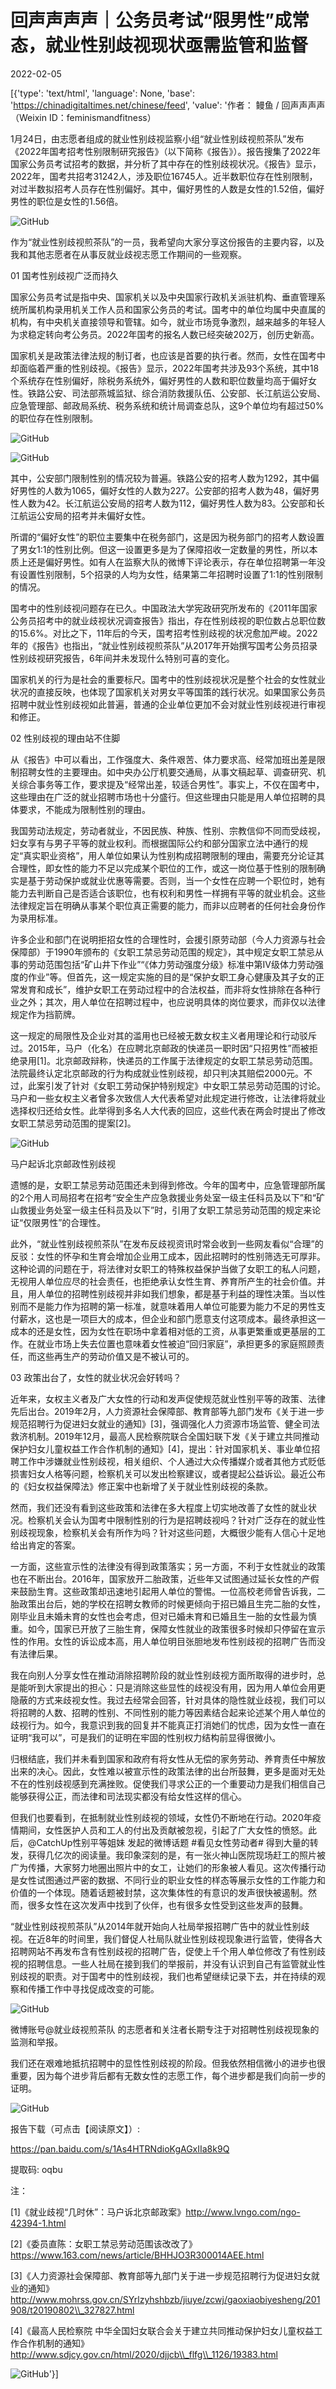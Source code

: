 # 回声声声声｜公务员考试“限男性”成常态，就业性别歧视现状亟需监管和监督

2022-02-05

[{'type': 'text/html', 'language': None, 'base': 'https://chinadigitaltimes.net/chinese/feed', 'value': '作者： 鳗鱼 / 回声声声声（Weixin ID：feminismandfitness）

1月24日，由志愿者组成的就业性别歧视监察小组“就业性别歧视煎茶队”发布《2022年国考招考性别限制研究报告》（以下简称《报告》）。报告搜集了2022年国家公务员考试招考的数据，并分析了其中存在的性别歧视状况。《报告》显示，2022年，国考共招考31242人，涉及职位16745人。近半数职位存在性别限制，对过半数拟招考人员存在性别偏好。其中，偏好男性的人数是女性的1.52倍，偏好男性的职位是女性的1.56倍。

![GitHub](https://chinadigitaltimes.net/chinese/files/2022/02/post-676484-61fd0791a3ad0.png)

作为“就业性别歧视煎茶队”的一员，我希望向大家分享这份报告的主要内容，以及我和其他志愿者在从事反就业歧视志愿工作期间的一些观察。

01 国考性别歧视⼴泛⽽持久

国家公务员考试是指中央、国家机关以及中央国家行政机关派驻机构、垂直管理系统所属机构录用机关工作人员和国家公务员的考试。国考中的单位均属中央直属的机构，有中央机关直接领导和管辖。如今，就业市场竞争激烈，越来越多的年轻人为求稳定转向考公务员。2022年国考的报名人数已经突破202万，创历史新高。

国家机关是政策法律法规的制订者，也应该是首要的执行者。然而，女性在国考中却面临着严重的性别歧视。《报告》显示，2022年国考共涉及93个系统，其中18个系统存在性别偏好，除税务系统外，偏好男性的人数和职位数量均高于偏好女性。铁路公安、司法部燕城监狱、综合消防救援队伍、公安部、长江航运公安局、应急管理部、邮政局系统、税务系统和统计局调查总队，这9个单位均有超过50%的职位存在性别限制。

![GitHub](https://chinadigitaltimes.net/chinese/files/2022/02/post-676484-61fd0791aaf72.png)

![GitHub](https://chinadigitaltimes.net/chinese/files/2022/02/post-676484-61fd0791b262c.png)

其中，公安部门限制性别的情况较为普遍。铁路公安的招考人数为1292，其中偏好男性的人数为1065，偏好女性的人数为227。公安部的招考人数为48，偏好男性人数为42。长江航运公安局的招考人数为112，偏好男性人数为83。公安部和长江航运公安局的招考并未偏好女性。

所谓的“偏好女性”的职位主要集中在税务部门，这是因为税务部门的招考人数设置了男女1:1的性别比例。但这一设置更多是为了保障招收一定数量的男性，所以本质上还是偏好男性。如有人在监察大队的微博下评论表示，存在单位招聘第一年没有设置性别限制，5个招录的人均为女性，结果第二年招聘时设置了1:1的性别限制的情况。

国考中的性别歧视问题存在已久。中国政法大学宪政研究所发布的《2011年国家公务员招考中的就业歧视状况调查报告》指出，存在性别歧视的职位数占总职位数的15.6%。对比之下，11年后的今天，国考招考性别歧视的状况愈加严峻。2022年的《报告》也指出，“就业性别歧视煎茶队”从2017年开始撰写国考公务员招录性别歧视研究报告，6年间并未发现什么特别可喜的变化。

国家机关的行为是社会的重要标尺。国考中的性别歧视状况是整个社会的女性就业状况的直接反映，也体现了国家机关对男女平等国策的践行状况。如果国家公务员招聘中就业性别歧视如此普遍，普通的企业单位更加不会对就业性别歧视进行审视和修正。

02 性别歧视的理由站不住脚

从《报告》中可以看出，工作强度大、条件艰苦、体力要求高、经常加班出差是限制招聘女性的主要理由。如中央办公厅机要交通局，从事文稿起草、调查研究、机关综合事务等工作，要求提及“经常出差，较适合男性”。事实上，不仅在国考中，这些理由在广泛的就业招聘市场也十分盛行。但这些理由只能是用人单位招聘的具体要求，不能成为限制性别的理由。

我国劳动法规定，劳动者就业，不因民族、种族、性别、宗教信仰不同而受歧视，妇女享有与男子平等的就业权利。而根据国际公约和部分国家立法中通行的规定“真实职业资格”，用人单位如果认为性别构成招聘限制的理由，需要充分论证其合理性，即女性的能力不足以完成某个职位的工作，或这一岗位基于性别的限制确实是基于劳动保护或就业优惠等需要。否则，当一个女性在应聘一个职位时，她有能力去判断自己是否适合该职位，也有权利和男性一样拥有平等的就业机会。这些法律规定旨在明确从事某个职位真正需要的能力，而非以应聘者的任何社会身份作为录用标准。

许多企业和部门在说明拒招女性的合理性时，会援引原劳动部（今人力资源与社会保障部）于1990年颁布的《女职工禁忌劳动范围的规定》，其中规定女职工禁忌从事的劳动范围包括“矿山井下作业”“《体力劳动强度分级》标准中第Ⅳ级体力劳动强度的作业”等。但首先，这一规定实施的目的是“保护女职工身心健康及其子女的正常发育和成长”，维护女职工在劳动过程中的合法权益，而非将女性排除在各种行业之外；其次，用人单位在招聘过程中，也应说明具体的岗位要求，而非仅以法律规定作为挡箭牌。

这一规定的局限性及企业对其的滥用也已经被无数女权主义者用理论和行动驳斥过。2015年，马户（化名）在应聘北京邮政的快递员一职时因“只招男性”而被拒绝录用[1]。北京邮政辩称，快递员的工作属于法律规定的女职工禁忌劳动范围。法院最终认定北京邮政的行为构成就业性别歧视，却只判决其赔偿2000元。不过，此案引发了针对《女职工劳动保护特别规定》中女职工禁忌劳动范围的讨论。马户和一些女权主义者曾多次致信人大代表希望对此规定进行修改，让法律将就业选择权归还给女性。此举得到多名人大代表的回应，这些代表在两会时提出了修改女职工禁忌劳动范围的提案[2]。

![GitHub](https://chinadigitaltimes.net/chinese/files/2022/02/post-676484-61fd0791b97d6.)

马户起诉北京邮政性别歧视

遗憾的是，女职工禁忌劳动范围还未到得到修改。今年的国考中，应急管理部所属的2个用人司局招考在招考“安全生产应急救援业务处室一级主任科员及以下”和“矿山救援业务处室一级主任科员及以下”时，引用了女职工禁忌劳动范围的规定来论证“仅限男性”的合理性。

此外，“就业性别歧视煎茶队”在发布反歧视资讯时常会收到一些网友看似“合理”的反驳：女性的怀孕和生育会增加企业用工成本，因此招聘时的性别筛选无可厚非。这种论调的问题在于，将法律对女职工的特殊权益保护当做了女职工的私人问题，无视用人单位应尽的社会责任，也拒绝承认女性生育、养育所产生的社会价值。并且，用人单位的招聘性别歧视并非如我们想象，都是基于利益的理性决策。当以性别而不是能力作为招聘的第一标准，就意味着用人单位可能要为能力不足的男性支付薪水，这也是一项巨大的成本，但企业和部门愿意支付这项成本。最终承担这一成本的还是女性，因为女性在职场中拿着相对低的工资，从事更繁重或更基层的工作。在就业市场上失去位置也意味着女性被迫“回归家庭”，承担更多的家庭照顾责任，而这些再生产的劳动价值又是不被认可的。

03 政策出台了，女性的就业状况会好转吗？

近年来，女权主义者及广大女性的行动和发声促使规范就业性别平等的政策、法律先后出台。2019年2月，人力资源社会保障部、教育部等九部门发布《关于进一步规范招聘行为促进妇女就业的通知》[3]，强调强化人力资源市场监管、健全司法救济机制。2019年12月，最高人民检察院联合全国妇联下发《关于建立共同推动保护妇女儿童权益工作合作机制的通知》[4]，提出：针对国家机关、事业单位招聘工作中涉嫌就业性别歧视，相关组织、个人通过大众传播媒介或者其他方式贬低损害妇女人格等问题，检察机关可以发出检察建议，或者提起公益诉讼。最近公布的《妇女权益保障法》修正案中也新增了关于就业性别歧视的条款。

然而，我们还没有看到这些政策和法律在多大程度上切实地改善了女性的就业状况。检察机关会认为国考中限制性别的行为是招聘歧视吗？针对广泛存在的就业性别歧视现象，检察机关会有所作为吗？针对这些问题，大概很少能有人信心十足地给出肯定的答案。

一方面，这些宣示性的法律没有得到政策落实；另一方面，不利于女性就业的政策也在不断出台。2016年，国家放开二胎政策，近些年又试图通过延长女性的产假来鼓励生育。这些政策却迅速地引起用人单位的警惕。一位高校老师曾告诉我，二胎政策出台后，她的学校在招聘女教师的时候更倾向于招已婚且生完二胎的女性，刚毕业且未婚未育的女性也会考虑，但对已婚未育和已婚且生一胎的女性最为慎重。如今，国家已开放了三胎生育，保障女性就业的政策很多时候却只停留在宣示性的作用。女性的诉讼成本高，用人单位明目张胆地发布性别歧视的招聘广告而没有法律后果。

我在向别人分享女性在推动消除招聘阶段的就业性别歧视方面所取得的进步时，总是能听到大家提出的担心：只是消除这些显性的歧视没有用，因为用人单位会用更隐蔽的方式来歧视女性。我过去经常会回答，针对具体的隐性就业歧视，我们可以将招聘的人数、招聘的性别、不同性别的能力等因素结合起来论述某个用人单位的歧视行为。如今，我意识到我的回复并不能真正打消她们的忧虑，因为女性一直在证明“我可以”，可是我们的证明在牢固的性别权力结构前显得很微小。

归根结底，我们并未看到国家和政府有将女性从无偿的家务劳动、养育责任中解放出来的决心。因此，女性难以被宣示性的政策法律的出台所鼓舞，更多是面对无处不在的性别歧视感到充满挫败。促使我们寻求公正的一个重要动力是我们相信自己能够获得公正，而法律和司法现实都没有给女性这样的信心。

但我们也要看到，在抵制就业性别歧视的领域，女性仍不断地在行动。2020年疫情期间，女性医护人员和工人的付出及贡献被忽视，引起了广大女性的愤怒。此后，@CatchUp性别平等姐妹 发起的微博话题 #看见女性劳动者# 得到大量的转发，获得几亿次的阅读量。我印象深刻的是，有一张火神山医院现场赶工的照片被广为传播，大家努力地圈出照片中的女工，让她们的形象被人看见。这次传播行动是女性试图通过严密的数据、不同行业的职业女性的样态等展示女性的工作能力和价值的一个体现。随着话题被封禁，这次集体性的有意识的发声很快被遏制。然而，很多女性在这次发声中找到了伙伴，也有很多女性受到这些发声的鼓舞。

“就业性别歧视煎茶队”从2014年就开始向人社局举报招聘广告中的就业性别歧视。在近8年的时间里，我们督促人社局队就业性别歧视现象进行监管，使得各大招聘网站不再发布含有性别歧视的招聘广告，促使上千个用人单位修改了有性别歧视的招聘信息。一些人社局在接到我们的举报前，并没有认识到自己有监管就业性别歧视的职责。对于国考中的性别歧视，我们也希望继续记录下去，并在持续的观察和传播工作中寻找促成改变的可能。

![GitHub](https://chinadigitaltimes.net/chinese/files/2022/02/post-676484-61fd0791c4322.png)

微博账号@就业歧视煎茶队 的志愿者和关注者长期专注于对招聘性别歧视现象的监测和举报。

我们还在艰难地抵抗招聘中的显性性别歧视的阶段。但我依然相信微小的进步也很重要，因为每个进步背后都有无数女性的志愿工作，每个进步都是我们向前一步的证明。

![GitHub](https://chinadigitaltimes.net/chinese/files/2022/02/post-676484-61fd0791db2c6.png)

报告下载（可点击【阅读原文】）:

https://pan.baidu.com/s/1As4HTRNdioKgAGxIIa8k9Q

提取码: oqbu

注：

[1]《就业歧视“几时休”：马户诉北京邮政案》http://www.lvngo.com/ngo-42394-1.html

[2]《委员直陈：女职工禁忌劳动范围该改改了》https://www.163.com/news/article/BHHJO3R300014AEE.html

[3]《人力资源社会保障部、教育部等九部门关于进一步规范招聘行为促进妇女就业的通知》http://www.mohrss.gov.cn/SYrlzyhshbzb/jiuye/zcwj/gaoxiaobiyesheng/201908/t20190802\\_327827.html

[4]《最高人民检察院 中华全国妇女联合会关于建立共同推动保护妇女儿童权益工作合作机制的通知》http://www.sdjcy.gov.cn/html/2020/djjcb\\_flfg\\_1126/19383.html

![GitHub](https://chinadigitaltimes.net/chinese/files/2022/02/post-676484-61fd0791ef962.png)'}]